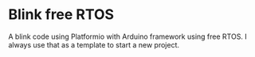 # Blink free RTOS
A blink code using Platformio with Arduino framework using free RTOS.
I always use that as a template to start a new project.
